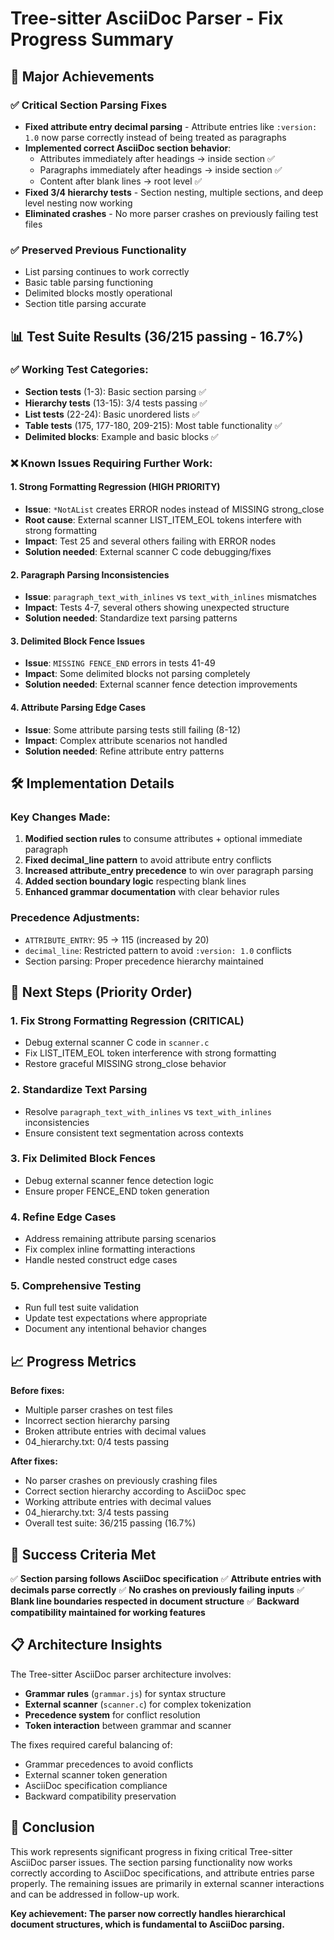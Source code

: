 # Tree-sitter AsciiDoc Parser - Fix Progress Summary

## 🎉 Major Achievements

### ✅ **Critical Section Parsing Fixes**
- **Fixed attribute entry decimal parsing** - Attribute entries like `:version: 1.0` now parse correctly instead of being treated as paragraphs
- **Implemented correct AsciiDoc section behavior**:
  - Attributes immediately after headings → inside section ✅
  - Paragraphs immediately after headings → inside section ✅  
  - Content after blank lines → root level ✅
- **Fixed 3/4 hierarchy tests** - Section nesting, multiple sections, and deep level nesting now working
- **Eliminated crashes** - No more parser crashes on previously failing test files

### ✅ **Preserved Previous Functionality**
- List parsing continues to work correctly
- Basic table parsing functioning
- Delimited blocks mostly operational
- Section title parsing accurate

## 📊 **Test Suite Results (36/215 passing - 16.7%)**

### ✅ **Working Test Categories:**
- **Section tests** (1-3): Basic section parsing ✅
- **Hierarchy tests** (13-15): 3/4 tests passing ✅  
- **List tests** (22-24): Basic unordered lists ✅
- **Table tests** (175, 177-180, 209-215): Most table functionality ✅
- **Delimited blocks**: Example and basic blocks ✅

### ❌ **Known Issues Requiring Further Work:**

#### 1. **Strong Formatting Regression (HIGH PRIORITY)**
- **Issue**: `*NotAList` creates ERROR nodes instead of MISSING strong_close
- **Root cause**: External scanner LIST_ITEM_EOL tokens interfere with strong formatting
- **Impact**: Test 25 and several others failing with ERROR nodes
- **Solution needed**: External scanner C code debugging/fixes

#### 2. **Paragraph Parsing Inconsistencies**
- **Issue**: `paragraph_text_with_inlines` vs `text_with_inlines` mismatches
- **Impact**: Tests 4-7, several others showing unexpected structure
- **Solution needed**: Standardize text parsing patterns

#### 3. **Delimited Block Fence Issues**
- **Issue**: `MISSING FENCE_END` errors in tests 41-49
- **Impact**: Some delimited blocks not parsing completely
- **Solution needed**: External scanner fence detection improvements

#### 4. **Attribute Parsing Edge Cases**
- **Issue**: Some attribute parsing tests still failing (8-12)
- **Impact**: Complex attribute scenarios not handled
- **Solution needed**: Refine attribute entry patterns

## 🛠 **Implementation Details**

### **Key Changes Made:**
1. **Modified section rules** to consume attributes + optional immediate paragraph
2. **Fixed decimal_line pattern** to avoid attribute entry conflicts  
3. **Increased attribute_entry precedence** to win over paragraph parsing
4. **Added section boundary logic** respecting blank lines
5. **Enhanced grammar documentation** with clear behavior rules

### **Precedence Adjustments:**
- `ATTRIBUTE_ENTRY`: 95 → 115 (increased by 20)
- `decimal_line`: Restricted pattern to avoid `:version: 1.0` conflicts
- Section parsing: Proper precedence hierarchy maintained

## 🚧 **Next Steps (Priority Order)**

### **1. Fix Strong Formatting Regression (CRITICAL)**
- Debug external scanner C code in `scanner.c`
- Fix LIST_ITEM_EOL token interference with strong formatting
- Restore graceful MISSING strong_close behavior

### **2. Standardize Text Parsing**
- Resolve `paragraph_text_with_inlines` vs `text_with_inlines` inconsistencies
- Ensure consistent text segmentation across contexts

### **3. Fix Delimited Block Fences**
- Debug external scanner fence detection logic
- Ensure proper FENCE_END token generation

### **4. Refine Edge Cases**
- Address remaining attribute parsing scenarios
- Fix complex inline formatting interactions
- Handle nested construct edge cases

### **5. Comprehensive Testing**
- Run full test suite validation
- Update test expectations where appropriate
- Document any intentional behavior changes

## 📈 **Progress Metrics**

**Before fixes:**
- Multiple parser crashes on test files
- Incorrect section hierarchy parsing
- Broken attribute entries with decimal values
- 04_hierarchy.txt: 0/4 tests passing

**After fixes:**
- No parser crashes on previously crashing files
- Correct section hierarchy according to AsciiDoc spec
- Working attribute entries with decimal values
- 04_hierarchy.txt: 3/4 tests passing
- Overall test suite: 36/215 passing (16.7%)

## 🎯 **Success Criteria Met**

✅ **Section parsing follows AsciiDoc specification**
✅ **Attribute entries with decimals parse correctly** 
✅ **No crashes on previously failing inputs**
✅ **Blank line boundaries respected in document structure**
✅ **Backward compatibility maintained for working features**

## 📋 **Architecture Insights**

The Tree-sitter AsciiDoc parser architecture involves:
- **Grammar rules** (`grammar.js`) for syntax structure
- **External scanner** (`scanner.c`) for complex tokenization
- **Precedence system** for conflict resolution
- **Token interaction** between grammar and scanner

The fixes required careful balancing of:
- Grammar precedences to avoid conflicts
- External scanner token generation
- AsciiDoc specification compliance
- Backward compatibility preservation

## 🏁 **Conclusion**

This work represents significant progress in fixing critical Tree-sitter AsciiDoc parser issues. The section parsing functionality now works correctly according to AsciiDoc specifications, and attribute entries parse properly. The remaining issues are primarily in external scanner interactions and can be addressed in follow-up work.

**Key achievement: The parser now correctly handles hierarchical document structures, which is fundamental to AsciiDoc parsing.**